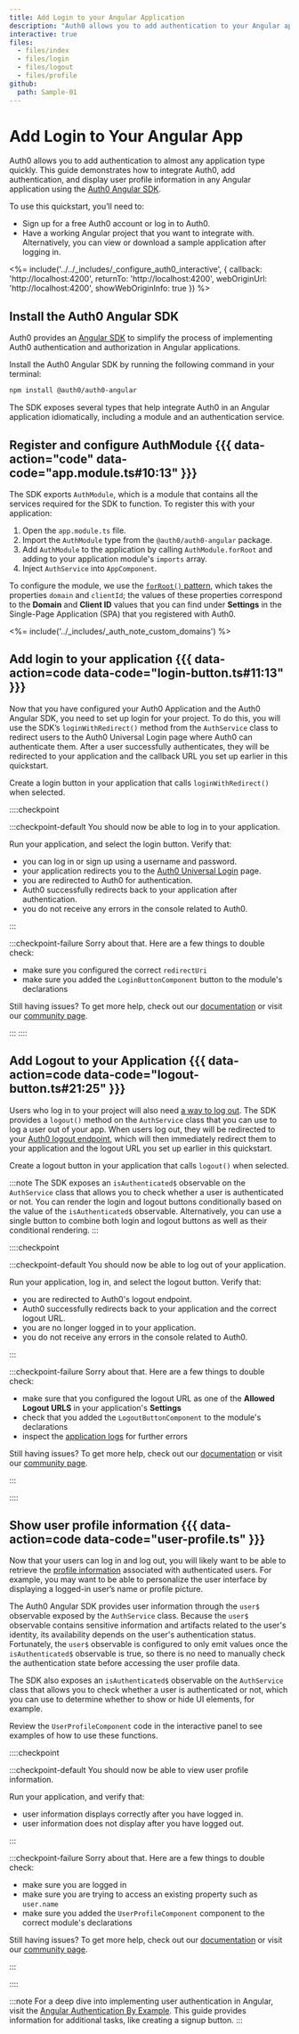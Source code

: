 ```yaml
---
title: Add Login to your Angular Application
description: "Auth0 allows you to add authentication to your Angular application and gain access to user profile information. This guide demonstrates common snippets used to integrate Auth0 with any new or existing Angular application using the Auth0 Angular SDK."
interactive: true
files:
  - files/index
  - files/login
  - files/logout
  - files/profile
github:
  path: Sample-01
---
```


# Add Login to Your Angular App

Auth0 allows you to add authentication to almost any application type quickly. This guide demonstrates how to integrate Auth0, add authentication, and display user profile information in any Angular application using the [Auth0 Angular SDK](https://github.com/auth0/auth0-angular).

To use this quickstart, you’ll need to:

- Sign up for a free Auth0 account or log in to Auth0.
- Have a working Angular project that you want to integrate with. Alternatively, you can view or download a sample application after logging in.

<%= include('../../_includes/_configure_auth0_interactive', { 
  callback: 'http://localhost:4200',
  returnTo: 'http://localhost:4200',
  webOriginUrl: 'http://localhost:4200',
  showWebOriginInfo: true
}) %>

## Install the Auth0 Angular SDK

Auth0 provides an [Angular SDK](https://github.com/auth0/auth0-angular) to simplify the process of implementing Auth0 authentication and authorization in Angular applications.

Install the Auth0 Angular SDK by running the following command in your terminal:

```bash
npm install @auth0/auth0-angular
```

The SDK exposes several types that help integrate Auth0 in an Angular application idiomatically, including a module and an authentication service.

## Register and configure AuthModule {{{ data-action="code" data-code="app.module.ts#10:13" }}}

The SDK exports `AuthModule`, which is a module that contains all the services required for the SDK to function. To register this with your application:

1. Open the `app.module.ts` file.
2. Import the `AuthModule` type from the `@auth0/auth0-angular` package.
3. Add `AuthModule` to the application by calling `AuthModule.forRoot` and adding to your application module's `imports` array.
4. Inject `AuthService` into `AppComponent`.

To configure the module, we use the [`forRoot()` pattern](https://angular.io/guide/singleton-services#the-forroot-pattern), which takes the properties `domain` and `clientId`; the values of these properties correspond to the **Domain** and **Client ID** values that you can find under **Settings** in the Single-Page Application (SPA) that you registered with Auth0.

<%= include('../_includes/_auth_note_custom_domains') %>

## Add login to your application {{{ data-action=code data-code="login-button.ts#11:13" }}}

Now that you have configured your Auth0 Application and the Auth0 Angular SDK, you need to set up login for your project. To do this, you will use the SDK’s `loginWithRedirect()` method from the `AuthService` class to redirect users to the Auth0 Universal Login page where Auth0 can authenticate them. After a user successfully authenticates, they will be redirected to your application and the callback URL you set up earlier in this quickstart.

Create a login button in your application that calls `loginWithRedirect()` when selected.

::::checkpoint

:::checkpoint-default
You should now be able to log in to your application.

Run your application, and select the login button. Verify that:

- you can log in or sign up using a username and password.
- your application redirects you to the [Auth0 Universal Login](https://auth0.com/universal-login) page.
- you are redirected to Auth0 for authentication.
- Auth0 successfully redirects back to your application after authentication.
- you do not receive any errors in the console related to Auth0.

:::

:::checkpoint-failure
Sorry about that. Here are a few things to double check:

- make sure you configured the correct `redirectUri`
- make sure you added the `LoginButtonComponent` button to the module's declarations

Still having issues? To get more help, check out our [documentation](/docs) or visit our [community page](https://community.auth0.com).

:::
::::

## Add Logout to your Application {{{ data-action=code data-code="logout-button.ts#21:25" }}}

Users who log in to your project will also need [a way to log out](/logout/guides/logout-auth0). The SDK provides a `logout()` method on the `AuthService` class that you can use to log a user out of your app. When users log out, they will be redirected to your [Auth0 logout endpoint](/api/authentication?javascript#logout), which will then immediately redirect them to your application and the logout URL you set up earlier in this quickstart.

Create a logout button in your application that calls `logout()` when selected.

:::note
The SDK exposes an `isAuthenticated$` observable on the `AuthService` class that allows you to check whether a user is authenticated or not. You can render the login and logout buttons conditionally based on the value of the `isAuthenticated$` observable. Alternatively, you can use a single button to combine both login and logout buttons as well as their conditional rendering.
:::

::::checkpoint

:::checkpoint-default
You should now be able to log out of your application.

Run your application, log in, and select the logout button. Verify that:

- you are redirected to Auth0's logout endpoint.
- Auth0 successfully redirects back to your application and the correct logout URL.
- you are no longer logged in to your application.
- you do not receive any errors in the console related to Auth0.

:::

:::checkpoint-failure
Sorry about that. Here are a few things to double check:

- make sure that you configured the logout URL as one of the **Allowed Logout URLS** in your application's **Settings**
- check that you added the `LogoutButtonComponent` to the module's declarations 
- inspect the [application logs](https://manage.auth0.com/#/logs) for further errors

Still having issues? To get more help, check out our [documentation](/docs) or visit our [community page](https://community.auth0.com).

:::

::::

## Show user profile information {{{ data-action=code data-code="user-profile.ts" }}}

Now that your users can log in and log out, you will likely want to be able to retrieve the [profile information](/docs/users/concepts/overview-user-profile) associated with authenticated users. For example, you may want to be able to personalize the user interface by displaying a logged-in user’s name or profile picture.

The Auth0 Angular SDK provides user information through the `user$` observable exposed by the `AuthService` class. Because the `user$` observable contains sensitive information and artifacts related to the user's identity, its availability depends on the user's authentication status. Fortunately, the `user$` observable is configured to only emit values once the `isAuthenticated$` observable is true, so there is no need to manually check the authentication state before accessing the user profile data.

The SDK also exposes an `isAuthenticated$` observable on the `AuthService` class that allows you to check whether a user is authenticated or not, which you can use to determine whether to show or hide UI elements, for example.

Review the `UserProfileComponent` code in the interactive panel to see examples of how to use these functions.

::::checkpoint

:::checkpoint-default
You should now be able to view user profile information.

Run your application, and verify that:

- user information displays correctly after you have logged in.
- user information does not display after you have logged out.

:::

:::checkpoint-failure
Sorry about that. Here are a few things to double check:

- make sure you are logged in
- make sure you are trying to access an existing property such as `user.name`
- make sure you added the `UserProfileComponent` component to the correct module's declarations

Still having issues? To get more help, check out our [documentation](/docs) or visit our [community page](https://community.auth0.com).

:::

::::

:::note
For a deep dive into implementing user authentication in Angular, visit the [Angular Authentication By Example](https://developer.auth0.com/resources/guides/spa/angular/basic-authentication). This guide provides information for additional tasks, like creating a signup button.
:::
